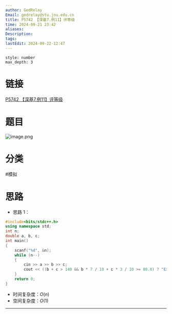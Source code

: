 ```yaml
---
author: GedRelay
Email: gedrelay@stu.jnu.edu.cn
title: P5742 【深基7.例11】评等级
time: 2024-09-21 23:42
aliases: 
Description: 
tags: 
lastEdit: 2024-09-22-12:47
---
```


```toc
style: number
max_depth: 3
```

# 链接
[P5742 【深基7.例11】评等级](https://www.luogu.com.cn/problem/P5742) 

# 题目
![image.png](https://ged-pic-bed.oss-cn-guangzhou.aliyuncs.com/img/202409212342916.png)


# 分类
#模拟 

# 思路
- 思路 1：


```cpp
#include<bits/stdc++.h>
using namespace std;
int n;
double a, b, c;
int main()
{
	scanf("%d", &n);
	while (n--)
	{
		cin >> a >> b >> c;
		cout << ((b + c > 140 && b * 7 / 10 + c * 3 / 10 >= 80.0) ? "Excellent\n" : "Not excellent\n");
	}
	return 0;
}
```


- 时间复杂度：${O\left( n \right)  }$ 
- 空间复杂度：${O\left( 1 \right)  }$ 


---

